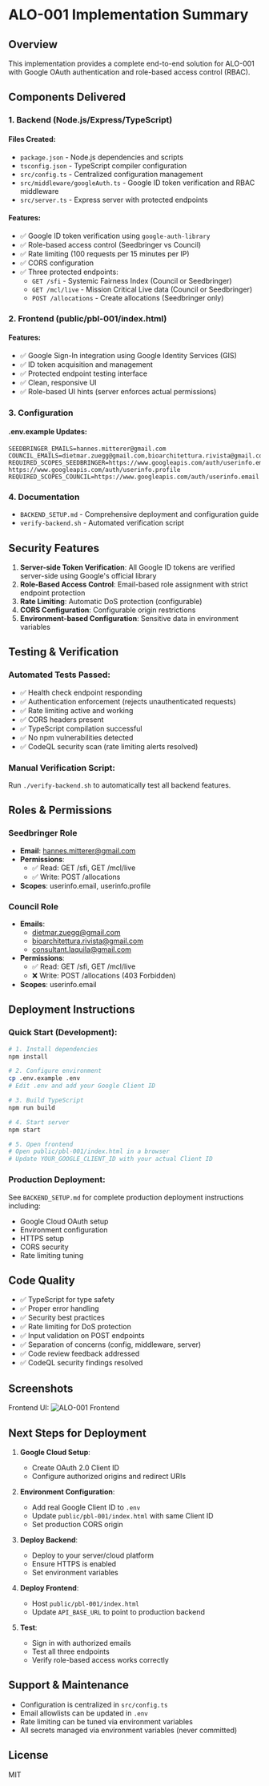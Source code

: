 # ALO-001 Implementation Summary

## Overview
This implementation provides a complete end-to-end solution for ALO-001 with Google OAuth authentication and role-based access control (RBAC).

## Components Delivered

### 1. Backend (Node.js/Express/TypeScript)

#### Files Created:
- `package.json` - Node.js dependencies and scripts
- `tsconfig.json` - TypeScript compiler configuration
- `src/config.ts` - Centralized configuration management
- `src/middleware/googleAuth.ts` - Google ID token verification and RBAC middleware
- `src/server.ts` - Express server with protected endpoints

#### Features:
- ✅ Google ID token verification using `google-auth-library`
- ✅ Role-based access control (Seedbringer vs Council)
- ✅ Rate limiting (100 requests per 15 minutes per IP)
- ✅ CORS configuration
- ✅ Three protected endpoints:
  - `GET /sfi` - Systemic Fairness Index (Council or Seedbringer)
  - `GET /mcl/live` - Mission Critical Live data (Council or Seedbringer)
  - `POST /allocations` - Create allocations (Seedbringer only)

### 2. Frontend (public/pbl-001/index.html)

#### Features:
- ✅ Google Sign-In integration using Google Identity Services (GIS)
- ✅ ID token acquisition and management
- ✅ Protected endpoint testing interface
- ✅ Clean, responsive UI
- ✅ Role-based UI hints (server enforces actual permissions)

### 3. Configuration

#### .env.example Updates:
```env
SEEDBRINGER_EMAILS=hannes.mitterer@gmail.com
COUNCIL_EMAILS=dietmar.zuegg@gmail.com,bioarchitettura.rivista@gmail.com,consultant.laquila@gmail.com
REQUIRED_SCOPES_SEEDBRINGER=https://www.googleapis.com/auth/userinfo.email https://www.googleapis.com/auth/userinfo.profile
REQUIRED_SCOPES_COUNCIL=https://www.googleapis.com/auth/userinfo.email
```

### 4. Documentation

- `BACKEND_SETUP.md` - Comprehensive deployment and configuration guide
- `verify-backend.sh` - Automated verification script

## Security Features

1. **Server-side Token Verification**: All Google ID tokens are verified server-side using Google's official library
2. **Role-Based Access Control**: Email-based role assignment with strict endpoint protection
3. **Rate Limiting**: Automatic DoS protection (configurable)
4. **CORS Configuration**: Configurable origin restrictions
5. **Environment-based Configuration**: Sensitive data in environment variables

## Testing & Verification

### Automated Tests Passed:
- ✅ Health check endpoint responding
- ✅ Authentication enforcement (rejects unauthenticated requests)
- ✅ Rate limiting active and working
- ✅ CORS headers present
- ✅ TypeScript compilation successful
- ✅ No npm vulnerabilities detected
- ✅ CodeQL security scan (rate limiting alerts resolved)

### Manual Verification Script:
Run `./verify-backend.sh` to automatically test all backend features.

## Roles & Permissions

### Seedbringer Role
- **Email**: hannes.mitterer@gmail.com
- **Permissions**:
  - ✅ Read: GET /sfi, GET /mcl/live
  - ✅ Write: POST /allocations
- **Scopes**: userinfo.email, userinfo.profile

### Council Role
- **Emails**: 
  - dietmar.zuegg@gmail.com
  - bioarchitettura.rivista@gmail.com
  - consultant.laquila@gmail.com
- **Permissions**:
  - ✅ Read: GET /sfi, GET /mcl/live
  - ❌ Write: POST /allocations (403 Forbidden)
- **Scopes**: userinfo.email

## Deployment Instructions

### Quick Start (Development):
```bash
# 1. Install dependencies
npm install

# 2. Configure environment
cp .env.example .env
# Edit .env and add your Google Client ID

# 3. Build TypeScript
npm run build

# 4. Start server
npm start

# 5. Open frontend
# Open public/pbl-001/index.html in a browser
# Update YOUR_GOOGLE_CLIENT_ID with your actual Client ID
```

### Production Deployment:
See `BACKEND_SETUP.md` for complete production deployment instructions including:
- Google Cloud OAuth setup
- Environment configuration
- HTTPS setup
- CORS security
- Rate limiting tuning

## Code Quality

- ✅ TypeScript for type safety
- ✅ Proper error handling
- ✅ Security best practices
- ✅ Rate limiting for DoS protection
- ✅ Input validation on POST endpoints
- ✅ Separation of concerns (config, middleware, server)
- ✅ Code review feedback addressed
- ✅ CodeQL security findings resolved

## Screenshots

Frontend UI:
![ALO-001 Frontend](https://github.com/user-attachments/assets/823233e2-5453-475f-9ed6-d198cfbc0414)

## Next Steps for Deployment

1. **Google Cloud Setup**:
   - Create OAuth 2.0 Client ID
   - Configure authorized origins and redirect URIs

2. **Environment Configuration**:
   - Add real Google Client ID to `.env`
   - Update `public/pbl-001/index.html` with same Client ID
   - Set production CORS origin

3. **Deploy Backend**:
   - Deploy to your server/cloud platform
   - Ensure HTTPS is enabled
   - Set environment variables

4. **Deploy Frontend**:
   - Host `public/pbl-001/index.html` 
   - Update `API_BASE_URL` to point to production backend

5. **Test**:
   - Sign in with authorized emails
   - Test all three endpoints
   - Verify role-based access works correctly

## Support & Maintenance

- Configuration is centralized in `src/config.ts`
- Email allowlists can be updated in `.env`
- Rate limiting can be tuned via environment variables
- All secrets managed via environment variables (never committed)

## License
MIT
